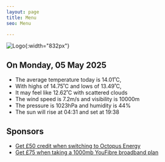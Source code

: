 ```yaml
---
layout: page
title: Menu
seo: Menu

---
```


![Logo](/images/logo.jpg){:width="832px"}

<!-- weather_marker starts -->
## On Monday, 05 May 2025

- The average temperature today is 14.01˚C,
- With highs of 14.75˚C and lows of 13.49˚C,
- It may feel like 12.62˚C with scattered clouds
- The wind speed is 7.2m/s and visibility is 10000m
- The pressure is 1023hPa and humidity is 44%
- The sun will rise at 04:31 and set at 19:38

<!-- weather_marker ends -->

## Sponsors

- [Get £50 credit when switching to Octopus Energy](https://bit.ly/3oD1nnS)
- [Get £75 when taking a 1000mb YouFibre broadband plan](https://aklam.io/91zWhU?)
